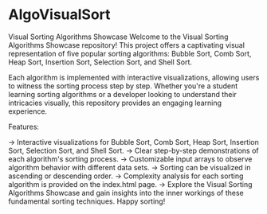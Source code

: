 # AlgoVisualSort
Visual Sorting Algorithms Showcase
Welcome to the Visual Sorting Algorithms Showcase repository! This project offers a captivating visual representation of five popular sorting algorithms: Bubble Sort, Comb Sort, Heap Sort, Insertion Sort, Selection Sort, and Shell Sort.

Each algorithm is implemented with interactive visualizations, allowing users to witness the sorting process step by step. Whether you're a student learning sorting algorithms or a developer looking to understand their intricacies visually, this repository provides an engaging learning experience.

Features:

-> Interactive visualizations for Bubble Sort, Comb Sort, Heap Sort, Insertion Sort, Selection Sort, and Shell Sort.
-> Clear step-by-step demonstrations of each algorithm's sorting process.
-> Customizable input arrays to observe algorithm behavior with different data sets.
-> Sorting can be visualized in ascending or descending order.
-> Complexity analysis for each sorting algorithm is provided on the index.html page.
-> Explore the Visual Sorting Algorithms Showcase and gain insights into the inner workings of these fundamental sorting techniques. Happy sorting!
